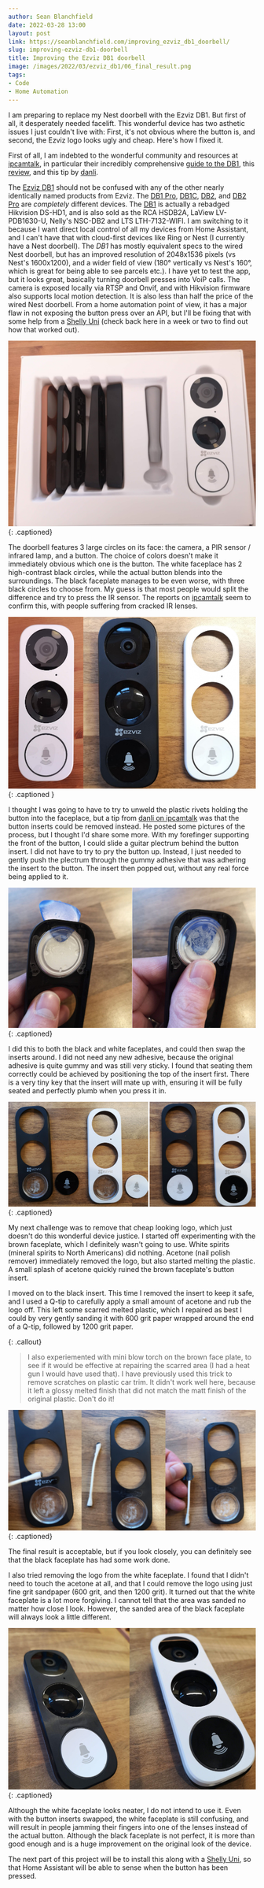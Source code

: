 ```yaml
---
author: Sean Blanchfield
date: 2022-03-28 13:00
layout: post
link: https://seanblanchfield.com/improving_ezviz_db1_doorbell/
slug: improving-ezviz-db1-doorbell
title: Improving the Ezviz DB1 doorbell
image: /images/2022/03/ezviz_db1/06_final_result.png
tags:
- Code
- Home Automation
---
```

I am preparing to replace my Nest doorbell with the Ezviz DB1. But first of all, it desperately needed facelift. This wonderful device has two asthetic issues I just couldn't live with: First, it's not obvious where the button is, and second, the Ezviz logo looks ugly and cheap. Here's how I fixed it.

<!-- more -->

First of all, I am indebted to the wonderful community and resources at [ipcamtalk](https://ipcamtalk.com), in particular their incredibly comprehensive [guide to the DB1](https://ipcamtalk.com/threads/new-rca-hsdb2a-3mp-doorbell-ip-camera.31601/page-101#post-412577), this [review](https://ipcamtalk.com/threads/review-ezviz-db1c.52789/), and this tip by [danli](https://ipcamtalk.com/threads/new-rca-hsdb2a-3mp-doorbell-ip-camera.31601/page-148#post-431211).

The [Ezviz DB1](https://www.ezviz.com/product/db1/960) should not be confused with any of the other nearly identically named products from Ezviz. The [DB1 Pro](https://www.ezviz.com/product/db1-pro/39208), [DB1C](https://www.ezviz.com/product/db1c/27224), [DB2](https://www.ezviz.com/inter/product/db2/38579), and [DB2 Pro](https://www.ezviz.com/product/db2-pro/38327) are *completely* different devices.  The [DB1](https://www.ezviz.com/product/db1/960) is actually a rebadged Hikvision DS-HD1, and is also sold as the RCA HSDB2A, LaView LV-PDB1630-U, Nelly's NSC-DB2 and LTS LTH-7132-WIFI. I am switching to it because I want direct local control of all my devices from Home Assistant, and I can't have that with cloud-first devices like Ring or Nest (I currently have a Nest doorbell). The *DB1* has mostly equivalent specs to the wired Nest doorbell, but has an improved resolution of 2048x1536 pixels (vs Nest's 1600x1200), and a wider field of view (180&deg; vertically vs Nest's 160&deg;, which is great for being able to see parcels etc.). I have yet to test the app, but it looks great, basically turning doorbell presses into VoiP calls. The camera is exposed locally via RTSP and Onvif, and with Hikvision firmware also supports local motion detection. It is also less than half the price of the wired Nest doorbell. From a home automation point of view, it has a major flaw in not exposing the button press over an API, but I'll be fixing that with some help from a [Shelly Uni](https://shelly.cloud/products/shelly-uni-smart-home-automation-device/) (check back here in a week or two to find out how that worked out).

![The Ezviz DB1 unboxed. 3 faceplaces, 2 wedges, the doorbell, some tools, plus wiring, fixing and a power kit](/images/2022/03/ezviz_db1/01_unbox.jpg){: .captioned}


The doorbell features 3 large circles on its face: the camera, a PIR sensor / infrared lamp, and a button. The choice of colors doesn't make it immediately obvious which one is the button. The white faceplace has 2 high-contrast black circles, while the actual button blends into the surroundings. 
The black faceplate manages to be even worse, with three black circles to choose from. My guess is that most people would split the difference and try to press the IR sensor. The reports on [ipcamtalk](https://ipcamtalk.com/threads/new-rca-hsdb2a-3mp-doorbell-ip-camera.31601/page-62#post-398864) seem to confirm this, with people suffering from cracked IR lenses.

![White and black face plates. Which one of these circles looks most like the button?](/images/2022/03/ezviz_db1/02_where_do_you_press.png){: .captioned  }

I thought I was going to have to try to unweld the plastic rivets holding the button into the faceplace, but a tip from [danli on ipcamtalk](https://ipcamtalk.com/threads/new-rca-hsdb2a-3mp-doorbell-ip-camera.31601/page-148#post-431211) was that the button inserts could be removed instead. He posted some pictures of the process, but I thought I'd share some more. With my forefinger supporting the front of the button, I could slide a guitar plectrum behind the button insert. I did not have to try to pry the button up. Instead, I just needed to gently push the plectrum through the gummy adhesive that was adhering the insert to the button. The insert then popped out, without any real force being applied to it.

![Sliding the plectrum through the gum](/images/2022/03/ezviz_db1/03_separate_insert.png){: .captioned}

I did this to both the black and white faceplates, and could then swap the inserts around. I did not need any new adhesive, because the original adhesive is quite gummy and was still very sticky. I found that seating them correctly could be achieved by positioning the top of the insert first. There is a very tiny key that the insert will mate up with, ensuring it will be fully seated and perfectly plumb when you press it in.

![Swapped button inserts](/images/2022/03/ezviz_db1/04_swap_inserts.png){: .captioned}

My next challenge was to remove that cheap looking logo, which just doesn't do this wonderful device justice. I started off experimenting with the brown faceplate, which I definitely wasn't going to use. White spirits (mineral spirits to North Americans) did nothing. Acetone (nail polish remover) immediately removed the logo, but also started melting the plastic. A small splash of acetone quickly ruined the brown faceplate's button insert.

I moved on to the black insert. This time I removed the insert to keep it safe, and I used a Q-tip to carefully apply a small amount of acetone and rub the logo off. This left some scarred melted plastic, which I repaired as best I could by very gently sanding it with 600 grit paper wrapped around the end of a Q-tip, followed by 1200 grit paper. 

{: .callout}
> I also experiemented with mini blow torch on the brown face plate, to see if it would be effective at repairing the scarred area (I had a heat gun I would have used that). I have previously used this trick to remove scratches on plastic car trim. It didn't work well here, because it left a glossy melted finish that did not match the matt finish of the original plastic. Don't do it!

![Attempting to remove logo with acetone and fine-grit sandpaper](/images/2022/03/ezviz_db1/05_removing_logo.png){: .captioned}

The final result is acceptable, but if you look closely, you can definitely see that the black faceplate has had some work done.

I also tried removing the logo from the white faceplate. I found that I didn't need to touch the acetone at all, and that I could remove the logo using just fine grit sandpaper (600 grit, and then 1200 grit). It turned out that the white faceplate is a lot more forgiving. I cannot tell that the area was sanded no matter how close I look. However, the sanded area of the black faceplate will always look a little different.

![The final result. Slightly matt texture where logo was removed on black faceplate, but perfect result on white faceplate](/images/2022/03/ezviz_db1/06_final_result.png){: .captioned}

Although the white faceplate looks neater, I do not intend to use it. Even with the button inserts swapped, the white faceplate is still confusing, and will result in people jamming their fingers into one of the lenses instead of the actual button. Although the black faceplate is not perfect, it is more than good enough and is a huge improvement on the original look of the device.

The next part of this project will be to install this along with a [Shelly Uni](https://shelly.cloud/products/shelly-uni-smart-home-automation-device/), so that Home Assistant will be able to sense when the button has been pressed. 